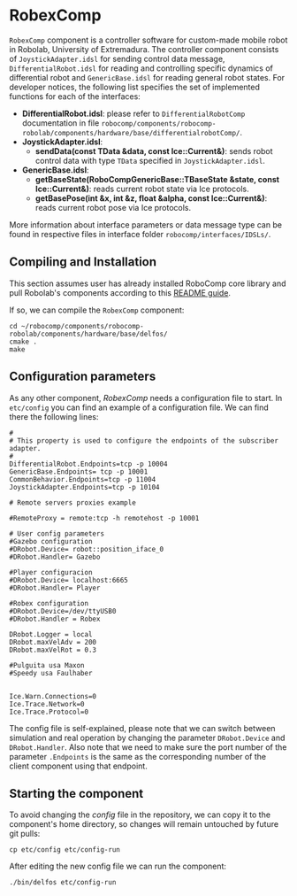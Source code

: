 # RobexComp

`RobexComp` component is a controller software for custom-made mobile robot in Robolab, University of Extremadura. The controller component consists of `JoystickAdapter.idsl` for sending control data message, `DifferentialRobot.idsl` for reading and controlling specific dynamics of differential robot and `GenericBase.idsl` for reading general robot states. For developer notices, the following list specifies the set of implemented functions for each of the interfaces:

* **DifferentialRobot.idsl**: please refer to `DifferentialRobotComp` documentation in file `robocomp/components/robocomp-robolab/components/hardware/base/differentialrobotComp/`.
* **JoystickAdapter.idsl**:
  - **sendData(const TData  &data, const Ice::Current&)**: sends robot control data with type `TData` specified in `JoystickAdapter.idsl`.
* **GenericBase.idsl**:
  - **getBaseState(RoboCompGenericBase::TBaseState  &state, const Ice::Current&)**: reads current robot state via Ice protocols.
  - **getBasePose(int  &x,  int  &z,  float  &alpha, const Ice::Current&)**: reads current robot pose via Ice protocols.

More information about interface parameters or data message type can be found in respective files in interface folder `robocomp/interfaces/IDSLs/`.

## Compiling and Installation

This section assumes user has already installed RoboComp core library and pull Robolab's components according to this [README guide](https://github.com/robocomp/robocomp).

If so, we can compile the `RobexComp` component:
```
cd ~/robocomp/components/robocomp-robolab/components/hardware/base/delfos/
cmake .
make
```

## Configuration parameters
As any other component, *RobexComp* needs a configuration file to start. In `etc/config` you can find an example of a configuration file. We can find there the following lines:

```
#
# This property is used to configure the endpoints of the subscriber adapter.
#
DifferentialRobot.Endpoints=tcp -p 10004
GenericBase.Endpoints= tcp -p 10001
CommonBehavior.Endpoints=tcp -p 11004
JoystickAdapter.Endpoints=tcp -p 10104

# Remote servers proxies example

#RemoteProxy = remote:tcp -h remotehost -p 10001

# User config parameters
#Gazebo configuration
#DRobot.Device= robot::position_iface_0
#DRobot.Handler= Gazebo

#Player configuracion
#DRobot.Device= localhost:6665
#DRobot.Handler= Player

#Robex configuration
#DRobot.Device=/dev/ttyUSB0
#DRobot.Handler = Robex

DRobot.Logger = local
DRobot.maxVelAdv = 200
DRobot.maxVelRot = 0.3

#Pulguita usa Maxon
#Speedy usa Faulhaber


Ice.Warn.Connections=0
Ice.Trace.Network=0
Ice.Trace.Protocol=0
```

The config file is self-explained, please note that we can switch between simulation and real operation by changing the parameter `DRobot.Device` and `DRobot.Handler`. Also note that we need to make sure the port number of the parameter `.Endpoints` is the same as the corresponding number of the client component using that endpoint.

## Starting the component
To avoid changing the *config* file in the repository, we can copy it to the component's home directory, so changes will remain untouched by future git pulls:

```
cp etc/config etc/config-run
```

After editing the new config file we can run the component:

```
./bin/delfos etc/config-run
```
